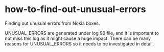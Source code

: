 # how-to-find-out-unusual-errors
Finding out unusual errors from Nokia boxes. 

UNUSUAL_ERRORS are generated under log 99 file, and it is important to not miss this log as it might cause a huge impact. 
There can be many reasons for UNUSUAL_ERRORS so it needs to be investigated in detail. 
